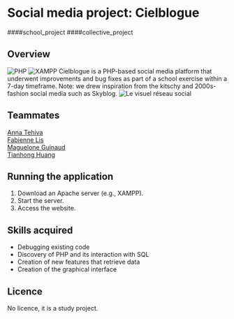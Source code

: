 # Social media project: Cielblogue
####school_project ####collective_project

## Overview
![PHP](https://img.shields.io/badge/php-%23777BB4.svg?style=for-the-badge&logo=php&logoColor=white) ![XAMPP](https://img.shields.io/badge/XAMPP-100000?style=for-the-badge&logo=XAMPP&logoColor=white&labelColor=E47D29&color=E47D29)
Cielblogue is a PHP-based social media platform that underwent improvements and bug fixes as part of a school exercise within a 7-day timeframe. 
Note: we drew inspiration from the kitschy and 2000s-fashion social media such as Skyblog.
![Le visuel réseau social](/images/Actualités.png)

## Teammates
[Anna Tehiva](https://github.com/annatehiva)  
[Fabienne Lis](https://github.com/FabienneLIS)  
[Maguelone Guinaud](https://github.com/magueloneguinaud)  
[Tianhong Huang](https://github.com/Tianhong258)

## Running the application
1. Download an Apache server (e.g., XAMPP).
2. Start the server.
3. Access the website.
   
## Skills acquired
- Debugging existing code
- Discovery of PHP and its interaction with SQL
- Creation of new features that retrieve data
- Creation of the graphical interface

## Licence
No licence, it is a study project.
